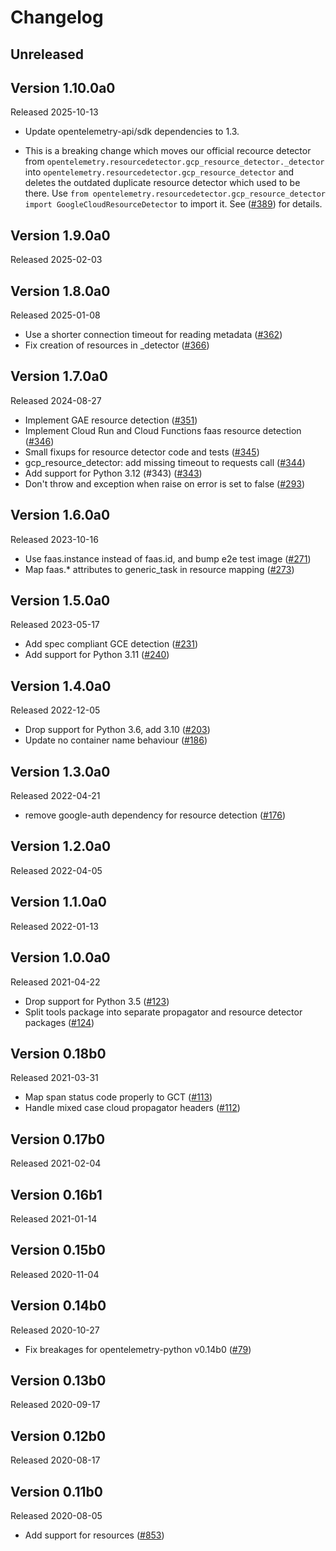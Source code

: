 # Changelog

## Unreleased

## Version 1.10.0a0

Released 2025-10-13

- Update opentelemetry-api/sdk dependencies to 1.3.

- This is a breaking change which moves our official recource detector from `opentelemetry.resourcedetector.gcp_resource_detector._detector`
into `opentelemetry.resourcedetector.gcp_resource_detector` and deletes the outdated duplicate resource detector
which used to be there. Use `from opentelemetry.resourcedetector.gcp_resource_detector import GoogleCloudResourceDetector`
to import it. See ([#389](https://github.com/GoogleCloudPlatform/opentelemetry-operations-python/pull/389)) for details.

## Version 1.9.0a0

Released 2025-02-03

## Version 1.8.0a0

Released 2025-01-08

- Use a shorter connection timeout for reading metadata
  ([#362](https://github.com/GoogleCloudPlatform/opentelemetry-operations-python/pull/362))
- Fix creation of resources in _detector
  ([#366](https://github.com/GoogleCloudPlatform/opentelemetry-operations-python/pull/366))

## Version 1.7.0a0

Released 2024-08-27

- Implement GAE resource detection
  ([#351](https://github.com/GoogleCloudPlatform/opentelemetry-operations-python/pull/351))
- Implement Cloud Run and Cloud Functions faas resource detection
  ([#346](https://github.com/GoogleCloudPlatform/opentelemetry-operations-python/pull/346))
- Small fixups for resource detector code and tests
  ([#345](https://github.com/GoogleCloudPlatform/opentelemetry-operations-python/pull/345))
- gcp_resource_detector: add missing timeout to requests call
  ([#344](https://github.com/GoogleCloudPlatform/opentelemetry-operations-python/pull/344))
- Add support for Python 3.12 (#343)
  ([#343](https://github.com/GoogleCloudPlatform/opentelemetry-operations-python/pull/343))
- Don't throw and exception when raise on error is set to false
  ([#293](https://github.com/GoogleCloudPlatform/opentelemetry-operations-python/pull/293))

## Version 1.6.0a0

Released 2023-10-16

- Use faas.instance instead of faas.id, and bump e2e test image
  ([#271](https://github.com/GoogleCloudPlatform/opentelemetry-operations-python/pull/271))
- Map faas.* attributes to generic_task in resource mapping
  ([#273](https://github.com/GoogleCloudPlatform/opentelemetry-operations-python/pull/273))

## Version 1.5.0a0

Released 2023-05-17

- Add spec compliant GCE detection
  ([#231](https://github.com/GoogleCloudPlatform/opentelemetry-operations-python/pull/231))
- Add support for Python 3.11
  ([#240](https://github.com/GoogleCloudPlatform/opentelemetry-operations-python/pull/240))

## Version 1.4.0a0

Released 2022-12-05

- Drop support for Python 3.6, add 3.10
  ([#203](https://github.com/GoogleCloudPlatform/opentelemetry-operations-python/pull/203))
- Update no container name behaviour
  ([#186](https://github.com/GoogleCloudPlatform/opentelemetry-operations-python/pull/186))

## Version 1.3.0a0

Released 2022-04-21

- remove google-auth dependency for resource detection
  ([#176](https://github.com/GoogleCloudPlatform/opentelemetry-operations-python/pull/176))

## Version 1.2.0a0

Released 2022-04-05

## Version 1.1.0a0

Released 2022-01-13

## Version 1.0.0a0

Released 2021-04-22

- Drop support for Python 3.5
  ([#123](https://github.com/GoogleCloudPlatform/opentelemetry-operations-python/pull/123))
- Split tools package into separate propagator and resource detector packages
  ([#124](https://github.com/GoogleCloudPlatform/opentelemetry-operations-python/pull/124))

## Version 0.18b0

Released 2021-03-31

- Map span status code properly to GCT
  ([#113](https://github.com/GoogleCloudPlatform/opentelemetry-operations-python/pull/113))
- Handle mixed case cloud propagator headers
  ([#112](https://github.com/GoogleCloudPlatform/opentelemetry-operations-python/pull/112))

## Version 0.17b0

Released 2021-02-04

## Version 0.16b1

Released 2021-01-14

## Version 0.15b0

Released 2020-11-04

## Version 0.14b0

Released 2020-10-27

- Fix breakages for opentelemetry-python v0.14b0
  ([#79](https://github.com/GoogleCloudPlatform/opentelemetry-operations-python/pull/79))

## Version 0.13b0

Released 2020-09-17

## Version 0.12b0

Released 2020-08-17

## Version 0.11b0

Released 2020-08-05

- Add support for resources
  ([#853](https://github.com/open-telemetry/opentelemetry-python/pull/853))
